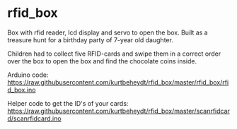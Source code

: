 rfid_box
========

Box with rfid reader, lcd display and servo to open the box.
Built as a treasure hunt for a birthday party of 7-year old daughter.

Children had to collect five RFID-cards and swipe them in a correct order over the box to open the box and find the chocolate coins inside.

Arduino code: https://raw.githubusercontent.com/kurtbeheydt/rfid_box/master/rfid_box/rfid_box.ino

Helper code to get the ID's of your cards: https://raw.githubusercontent.com/kurtbeheydt/rfid_box/master/scanrfidcard/scanrfidcard.ino
